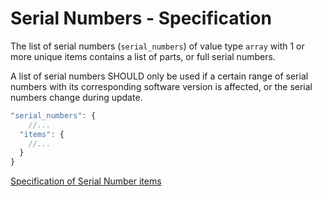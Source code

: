 # Serial Numbers - Specification

The list of serial numbers (`serial_numbers`) of value type `array` with 1 or more unique items contains a list of
parts, or full serial numbers.

A list of serial numbers SHOULD only be used if a certain range of serial numbers with its corresponding software
version is affected, or the serial numbers change during update.

```javascript
"serial_numbers": {
    //...
  "items": {
    //...
  }
}
```

[Specification of Serial Number items](serial_numbers/serial_number-spec.en.md)
